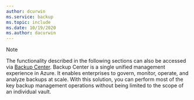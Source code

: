 ```yaml
---
author: dcurwin
ms.service: backup
ms.topic: include
ms.date: 10/19/2020
ms.author: dacurwin
---
```


> [!NOTE]
> The functionality described in the following sections can also be accessed via [Backup Center](../articles/backup/backup-center-overview.md). Backup Center is a single unified management experience in Azure. It enables enterprises to govern, monitor, operate, and analyze backups at scale. With this solution, you can perform most of the key backup management operations without being limited to the scope of an individual vault.